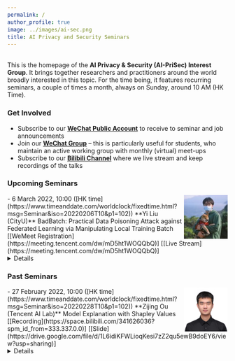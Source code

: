 ```yaml
---
permalink: /
author_profile: true
image: ../images/ai-sec.png
title: AI Privacy and Security Seminars
---
```


<br>This is the homepage of the **AI Privacy & Security (AI-PriSec) Interest Group**. It brings together researchers and practitioners around the world broadly interested in this topic. For the time being, it features recurring seminars, a couple of times a month, always on Sunday, around 10 AM (HK Time).  

### Get Involved
- Subscribe to our **[WeChat Public Account]()** to receive to seminar and job announcements
- Join our **[WeChat Group](https://drive.google.com/file/d/1SC-7k0xuDVc7r8B9nFeDPQVoxMQdPOGe/view?usp=sharing)** &ndash; this is particularly useful for students, who maintain an active working group with monthly (virtual) meet-ups
- Subscribe to our **[Bilibili Channel](https://space.bilibili.com/341626036?spm_id_from=333.337.0.0)** where we live stream and keep recordings of the talks




### Upcoming Seminars

<img src="../images/yiliu.jfif" style="float:right;width:100px;height:100px;margin-top:00px">
- 6 March 2022, 10:00 ([HK time](https://www.timeanddate.com/worldclock/fixedtime.html?msg=Seminar&iso=20220206T10&p1=102))  
**Yi Liu (CityU)**  
BadBatch: Practical Data Poisoning Attack against Federated Learning via Manipulating Local Training Batch    
[[WeMeet Registration](https://meeting.tencent.com/dw/mD5ht1WOQQbQ)] [[Live Stream](https://meeting.tencent.com/dw/mD5ht1WOQQbQ)]<details><br>**Abstract:** Federated learning (FL) as a privacy-friendly collaborative learning framework benefits machine learning powered systems and services. Despite its advantages, FL is known to be vulnerable to poisoning attacks, where the adversary controls a set of clients to poison either the local training dataset or the local model update to degrade the global model performance. Existing poisoning attacks have demonstrated vast damage to FL, but they either require strong adversarial assumption on model and dataset knowledge of a certain number of clients, or rely on optimization-based attack methods that are normally expensive in a decentralized environment. In this paper, we propose a new practical poisoning attack against FL, named BadBatch, which can be launched in realistic settings of FL and does not rely on optimization. Our key observation is that by simply manipulating the local training batch, an adversary is capable of influencing global model performance and convergence. We propose gradient-oriented and model update-oriented attack strategies that focus on increasing the stochastic error of stochastic gradient descent and forcing the model to forget learned generalization features by finding bad batches. We also theoretically analyze the error upper bound and time complexity of our attack. Finally, we perform extensive experiments on two public datasets for convex and non-convex models, and evaluate our attacks against the latest defense, i.e., Byzantine robust aggregation. Our evaluation results show that Badbatch can achieve high attack performance than existing methods in a practical FL setting, shedding light on data poisoning attacks against practical FL.<br><br>**Bio:** Yi Liu received the B.Eng. degree in Network Engineering from Heilongjiang University, Harbin, China, in 2019. He is currently pursuing the Ph.D. degree with the Department of Computer Scince, City University of Hong Kong, Hong Kong, China. His research interests include security and privacy, federated learning, edge computing, and blockchain. Home: [https://yiliucs.github.io/](https://yiliucs.github.io/)<br></details>


<!-- <iframe width="560" height="315" src="https://www.youtube.com/embed/Dn_NkH-IEVA" title="YouTube video player" frameborder="0" allow="accelerometer; autoplay; clipboard-write; encrypted-media; gyroscope; picture-in-picture" allowfullscreen></iframe> -->



### Past Seminars

<img src="../images/Zijing.jpg" style="float:right;width:100px;height:100px;margin-top:00px">
- 27 February 2022, 10:00 ([HK time](https://www.timeanddate.com/worldclock/fixedtime.html?msg=Seminar&iso=20220228T10&p1=102))  
**Zijing Ou (Tencent AI Lab)**  
Model Explanation with Shapley Values  
[[Recording](https://space.bilibili.com/341626036?spm_id_from=333.337.0.0)] [[Slide](https://drive.google.com/file/d/1L6idiKFWLioqKesi7zZ2qu5ewB9doEY6/view?usp=sharing)]<details><br>**Abstract:** Deep neural networks (DNNs) become increasingly important in many applications while lacking explanations for their excellent performance. **Shapley Value** provides a theoretical and practical explainer for DNNs. In this talk, the presenter will introduce the most recent progress in model explanation with Shapley value, including its estimation, uncertainty, and potential research areas.<br><br>**Bio:** Zijing Ou recently graduated with a B.E. degree from Sun Yat-sen University and now works as an intern in Tencent AI Lab. His research interests include approximate inference, energy-based models, and interpretable AI. His research has been published at venues including IJCAI, ACL, EMNLP, etc. He also works as a reviewer for ICML, IJCAI, ACL, etc. Home: [https://j-zin.github.io/](https://j-zin.github.io/)<br>


### Organizers
- Prof. Yi Wu, HLJU, Harbin
- [Prof. Jiawen Kang](https://teacher.gdut.edu.cn/kangjiawen/zh_CN/index/204229/list/index.htm), GUDT, Guangzhou
- [Mr. Yi Liu](https://yiliucs.github.io/), CityU, Hong Kong
- [Mr. Zijing Ou](https://j-zin.github.io/), Tencent AI Lab, Shenzhen
- TBA



